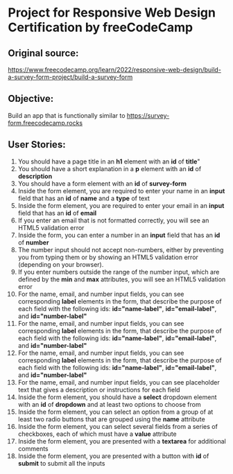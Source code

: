 # Project for Responsive Web Design Certification by freeCodeCamp 
## Original source: 
https://www.freecodecamp.org/learn/2022/responsive-web-design/build-a-survey-form-project/build-a-survey-form

## Objective: 
Build an app that is functionally similar to https://survey-form.freecodecamp.rocks

## User Stories:

1. You should have a page title in an **h1** element with an **id** of **title**"
2. You should have a short explanation in a **p** element with an **id** of **description**
3. You should have a form element with an **id** of **survey-form**
4. Inside the form element, you are required to enter your name in an **input** field that has an **id** of **name** and a **type** of text
5. Inside the form element, you are required to enter your email in an **input** field that has an **id** of **email**
6. If you enter an email that is not formatted correctly, you will see an HTML5 validation error
7. Inside the form, you can enter a number in an **input** field that has an **id** of **number**
8. The number input should not accept non-numbers, either by preventing you from typing them or by showing an HTML5 validation error (depending on your browser).
9. If you enter numbers outside the range of the number input, which are defined by the **min** and **max** attributes, you will see an HTML5 validation error
10. For the name, email, and number input fields, you can see corresponding **label** elements in the form, that describe the purpose of each field with the following ids: **id="name-label"**, **id="email-label"**, and **id="number-label"**
10. For the name, email, and number input fields, you can see corresponding **label** elements in the form, that describe the purpose of each field with the following ids: **id="name-label"**, **id="email-label"**, and **id="number-label"**
10. For the name, email, and number input fields, you can see corresponding **label** elements in the form, that describe the purpose of each field with the following ids: **id="name-label"**, **id="email-label"**, and **id="number-label"**
11. For the name, email, and number input fields, you can see placeholder text that gives a description or instructions for each field
12. Inside the form element, you should have a **select** dropdown element with an **id** of **dropdown** and at least two options to choose from
13. Inside the form element, you can select an option from a group of at least two radio buttons that are grouped using the **name** attribute
14. Inside the form element, you can select several fields from a series of checkboxes, each of which must have a **value** attribute
15. Inside the form element, you are presented with a **textarea** for additional comments
16. Inside the form element, you are presented with a button with **id** of **submit** to submit all the inputs
